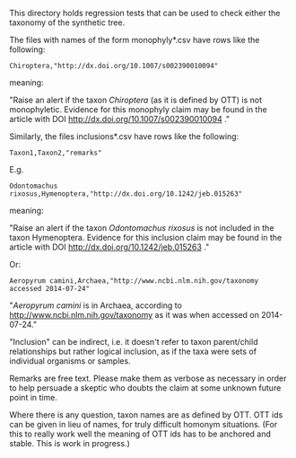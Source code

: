 This directory holds regression tests that can be used to check either
the taxonomy of the synthetic tree.

The files with names of the form monophyly*.csv have rows like the
following:

    Chiroptera,"http://dx.doi.org/10.1007/s002390010094"

meaning:

"Raise an alert if the taxon _Chiroptera_ (as it is defined by OTT) is
not monophyletic.  Evidence for this monophyly claim may be found in
the article with DOI http://dx.doi.org/10.1007/s002390010094 ."

Similarly, the files inclusions*.csv have rows like the following:

    Taxon1,Taxon2,"remarks"

E.g.

    Odontomachus rixosus,Hymenoptera,"http://dx.doi.org/10.1242/jeb.015263"

meaning:

"Raise an alert if the taxon _Odontomachus rixosus_ is not included in
the taxon Hymenoptera.  Evidence for this inclusion claim may be found
in the article with DOI http://dx.doi.org/10.1242/jeb.015263 ."

Or:

    Aeropyrum camini,Archaea,"http://www.ncbi.nlm.nih.gov/taxonomy accessed 2014-07-24"

"_Aeropyrum camini_ is in Archaea, according to
http://www.ncbi.nlm.nih.gov/taxonomy as it was when accessed on
2014-07-24."

"Inclusion" can be indirect, i.e. it doesn't refer to taxon
parent/child relationships but rather logical inclusion, as if the
taxa were sets of individual organisms or samples.

Remarks are free text.  Please make them as verbose as necessary in
order to help persuade a skeptic who doubts the claim at some unknown
future point in time.

Where there is any question, taxon names are as defined by OTT.  OTT
ids can be given in lieu of names, for truly difficult homonym
situations.  (For this to really work well the meaning of OTT ids has
to be anchored and stable. This is work in progress.)
